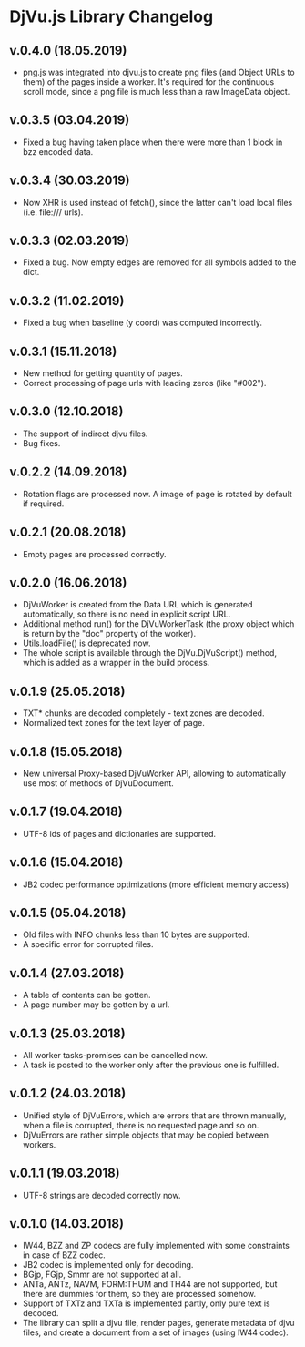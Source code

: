 # DjVu.js Library Changelog

## v.0.4.0 (18.05.2019)

- png.js was integrated into djvu.js to create png files (and Object URLs to them) of the pages inside a worker. It's required for the continuous scroll mode, since a png file is much less than a raw ImageData object.

## v.0.3.5 (03.04.2019)

- Fixed a bug having taken place when there were more than 1 block in bzz encoded data.

## v.0.3.4 (30.03.2019)

- Now XHR is used instead of fetch(), since the latter can't load local files (i.e. file:/// urls).

## v.0.3.3 (02.03.2019)

- Fixed a bug. Now empty edges are removed for all symbols added to the dict.

## v.0.3.2 (11.02.2019)

- Fixed a bug when baseline (y coord) was computed incorrectly.

## v.0.3.1 (15.11.2018)

- New method for getting quantity of pages.
- Correct processing of page urls with leading zeros (like "#002").

## v.0.3.0 (12.10.2018)

- The support of indirect djvu files.
- Bug fixes.

## v.0.2.2 (14.09.2018)

- Rotation flags are processed now. A image of page is rotated by default if required.

## v.0.2.1 (20.08.2018)

- Empty pages are processed correctly.

## v.0.2.0 (16.06.2018)

- DjVuWorker is created from the Data URL which is generated automatically, so there is no need in explicit script URL. 
- Additional method run() for the DjVuWorkerTask (the proxy object which is return by the "doc" property of the worker).
- Utils.loadFile() is deprecated now.
- The whole script is available through the DjVu.DjVuScript() method, which is added as a wrapper in the build process. 

## v.0.1.9 (25.05.2018)

- TXT* chunks are decoded completely - text zones are decoded.
- Normalized text zones for the text layer of page. 

## v.0.1.8 (15.05.2018)

- New universal Proxy-based DjVuWorker API, allowing to automatically use most of methods of DjVuDocument.

## v.0.1.7 (19.04.2018)

- UTF-8 ids of pages and dictionaries are supported.

## v.0.1.6 (15.04.2018)

- JB2 codec performance optimizations (more efficient memory access)

## v.0.1.5 (05.04.2018)

- Old files with INFO chunks less than 10 bytes are supported.
- A specific error for corrupted files. 

## v.0.1.4 (27.03.2018)

- A table of contents can be gotten.
- A page number may be gotten by a url. 

## v.0.1.3 (25.03.2018)

- All worker tasks-promises can be cancelled now.
- A task is posted to the worker only after the previous one is fulfilled.

## v.0.1.2 (24.03.2018)

- Unified style of DjVuErrors, which are errors that are thrown manually, when a file is corrupted, there is no requested page and so on. 
- DjVuErrors are rather simple objects that may be copied between workers. 

## v.0.1.1 (19.03.2018)

- UTF-8 strings are decoded correctly now.

## v.0.1.0 (14.03.2018)

- IW44, BZZ and ZP codecs are fully implemented with some constraints in case of BZZ codec.
- JB2 codec is implemented only for decoding.
- BGjp, FGjp, Smmr are not supported at all.
- ANTa, ANTz, NAVM, FORM:THUM and TH44 are not supported, but there are dummies for them, so they are processed somehow.
- Support of TXTz and TXTa is implemented partly, only pure text is decoded.
- The library can split a djvu file, render pages, generate metadata of djvu files, and create a document from a set of images (using IW44 codec).